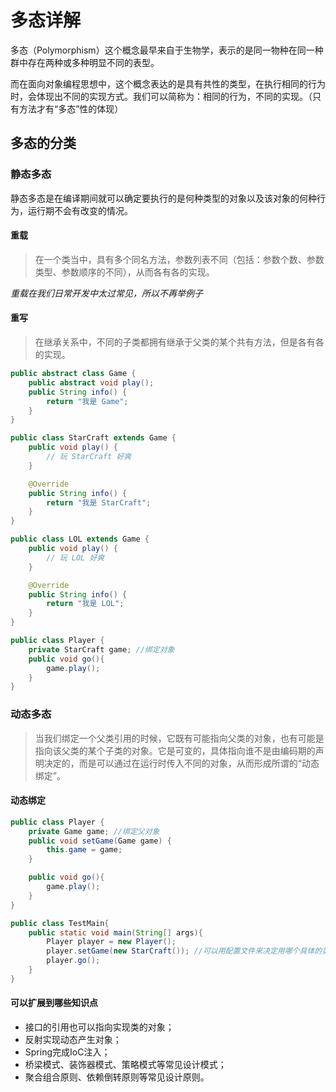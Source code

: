 # 多态详解

多态（Polymorphism）这个概念最早来自于生物学，表示的是同一物种在同一种群中存在两种或多种明显不同的表型。

而在面向对象编程思想中，这个概念表达的是具有共性的类型，在执行相同的行为时，会体现出不同的实现方式。我们可以简称为：相同的行为，不同的实现。（只有方法才有“多态”性的体现）

## 多态的分类

### 静态多态
静态多态是在编译期间就可以确定要执行的是何种类型的对象以及该对象的何种行为，运行期不会有改变的情况。

#### 重载
> 在一个类当中，具有多个同名方法，参数列表不同（包括：参数个数、参数类型、参数顺序的不同），从而各有各的实现。

*重载在我们日常开发中太过常见，所以不再举例子*

#### 重写
> 在继承关系中，不同的子类都拥有继承于父类的某个共有方法，但是各有各的实现。

```java
public abstract class Game {
    public abstract void play();
    public String info() {
        return "我是 Game";
    }
}

public class StarCraft extends Game {
    public void play() {
        // 玩 StarCraft 好爽
    }

    @Override
    public String info() {
        return "我是 StarCraft";
    }
}

public class LOL extends Game {
    public void play() {
        // 玩 LOL 好爽
    }

    @Override
    public String info() {
        return "我是 LOL";
    }
}

public class Player {
    private StarCraft game; //绑定对象
    public void go(){
        game.play();
    }
}
```

### 动态多态
> 当我们绑定一个父类引用的时候，它既有可能指向父类的对象，也有可能是指向该父类的某个子类的对象。它是可变的，具体指向谁不是由编码期的声明决定的，而是可以通过在运行时传入不同的对象，从而形成所谓的“动态绑定”。


#### 动态绑定
```java
public class Player {
    private Game game; //绑定父对象
    public void setGame(Game game) {
        this.game = game;
    }

    public void go(){
        game.play();
    }    
}

public class TestMain{
    public static void main(String[] args){
        Player player = new Player();
        player.setGame(new StarCraft()); //可以用配置文件来决定用哪个具体的类
        player.go();
    }
}
```

#### 可以扩展到哪些知识点
- 接口的引用也可以指向实现类的对象；
- 反射实现动态产生对象；
- Spring完成IoC注入；
- 桥梁模式、装饰器模式、策略模式等常见设计模式；
- 聚合组合原则、依赖倒转原则等常见设计原则。